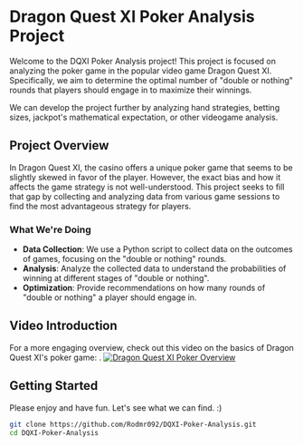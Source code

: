 # Dragon Quest XI Poker Analysis Project

Welcome to the DQXI Poker Analysis project! This project is focused on analyzing the poker game in the popular video game Dragon Quest XI. Specifically, we aim to determine the optimal number of "double or nothing" rounds that players should engage in to maximize their winnings. 

We can develop the project further by analyzing hand strategies, betting sizes, jackpot's mathematical expectation, or other videogame analysis.

## Project Overview

In Dragon Quest XI, the casino offers a unique poker game that seems to be slightly skewed in favor of the player. However, the exact bias and how it affects the game strategy is not well-understood. 
This project seeks to fill that gap by collecting and analyzing data from various game sessions to find the most advantageous strategy for players.

### What We're Doing

- **Data Collection**: We use a Python script to collect data on the outcomes of games, focusing on the "double or nothing" rounds.
- **Analysis**: Analyze the collected data to understand the probabilities of winning at different stages of "double or nothing".
- **Optimization**: Provide recommendations on how many rounds of "double or nothing" a player should engage in.

## Video Introduction

For a more engaging overview, check out this video on the basics of Dragon Quest XI's poker game:
.
[![Dragon Quest XI Poker Overview](https://img.youtube.com/vi/I6qLwOxEoGs/0.jpg)](https://www.youtube.com/watch?v=I6qLwOxEoGs)

## Getting Started

Please enjoy and have fun. Let's see what we can find. :)

```bash
git clone https://github.com/Rodmr092/DQXI-Poker-Analysis.git
cd DQXI-Poker-Analysis

